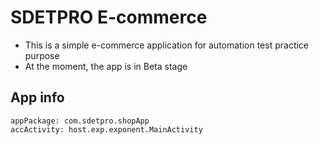 # SDETPRO E-commerce
* This is a simple e-commerce application for automation test practice purpose
* At the moment, the app is in Beta stage

## App info

```
appPackage: com.sdetpro.shopApp
accActivity: host.exp.exponent.MainActivity
```


